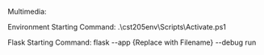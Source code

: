 Multimedia:

Environment Starting Command:
.\cst205env\Scripts\Activate.ps1

Flask Starting Command:
flask --app {Replace with Filename} --debug run